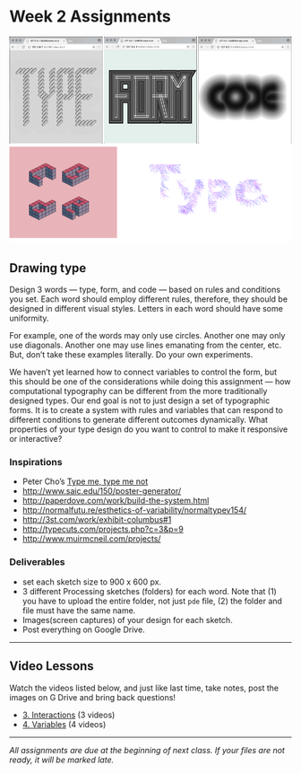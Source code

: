 # Week 2 Assignments

![student work examples](../images/w2-student-ex.png)

## Drawing type
Design 3 words — type, form, and code — based on rules and conditions you set. Each word should employ different rules, therefore, they should be designed in different visual styles. Letters in each word should have some uniformity.

For example, one of the words may only use circles. Another one may only use diagonals. Another one may use lines emanating from the center, etc. But, don’t take these examples literally. Do your own experiments. 

We haven’t yet learned how to connect variables to control the form, but this should be one of the considerations while doing this assignment — how computational typography can be different from the more traditionally designed types. Our end goal is not to just design a set of typographic forms. It is to create a system with rules and variables that can respond to different conditions to generate different outcomes dynamically. What properties of your type design do you want to control to make it responsive or interactive?

### Inspirations 
  - Peter Cho’s [Type me, type me not](http://www.typotopo.com/projects.php?id=typemenot)
  - http://www.saic.edu/150/poster-generator/
  - http://paperdove.com/work/build-the-system.html
  - http://normalfutu.re/esthetics-of-variability/normaltypev154/
  - http://3st.com/work/exhibit-columbus#1
  - http://typecuts.com/projects.php?c=3&p=9
  - http://www.muirmcneil.com/projects/


### Deliverables
  - set each sketch size to 900 x 600 px.
  - 3 different Processing sketches (folders) for each word. Note that (1) you have to upload the entire folder, not just `pde` file, (2) the folder and file must have the same name. 
  - Images(screen captures) of your design for each sketch. 
  - Post everything on Google Drive.

-----

## Video Lessons
Watch the videos listed below, and just like last time, take notes, post the images on G Drive and bring back questions!
  - [3. Interactions](https://www.youtube.com/watch?v=o8dffrZ86gs&list=PLRqwX-V7Uu6by61pbhdvyEpIeymlmnXzD) (3 videos)
  - [4. Variables](https://www.youtube.com/watch?v=B-ycSR3ntik&list=PLRqwX-V7Uu6aFNOgoIMSbSYOkKNTo89uf) (4 videos)

-----
*All assignments are due at the beginning of next class. If your files are not ready, it will be marked late.*

